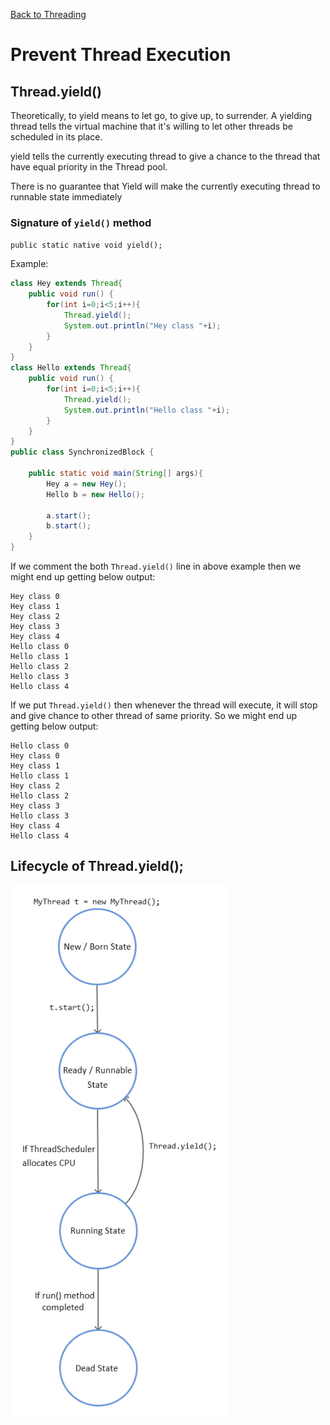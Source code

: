 [Back to Threading](../README.md)
# Prevent Thread Execution
## Thread.yield()

Theoretically, to yield means to let go, to give up, to surrender. A yielding thread tells the virtual machine that it's willing to let other threads be scheduled in its place.

yield tells the currently executing thread to give a chance to the thread that have equal priority in the Thread pool.

There is no guarantee that Yield will make the currently executing thread to runnable state immediately

### Signature of `yield()` method
`public static native void yield();`

Example:

```java
class Hey extends Thread{
    public void run() {
        for(int i=0;i<5;i++){
            Thread.yield();
            System.out.println("Hey class "+i);
        }
    }
}
class Hello extends Thread{
    public void run() {
        for(int i=0;i<5;i++){
            Thread.yield();
            System.out.println("Hello class "+i);
        }
    }
}
public class SynchronizedBlock {

    public static void main(String[] args){
        Hey a = new Hey();
        Hello b = new Hello();
        
        a.start();
        b.start();
    }
}
```
If we comment the both `Thread.yield()` line in above example then we might end up getting below output: 

```
Hey class 0
Hey class 1
Hey class 2
Hey class 3
Hey class 4
Hello class 0
Hello class 1
Hello class 2
Hello class 3
Hello class 4
```

If we put `Thread.yield()` then whenever the thread will execute, it will stop and give chance to other thread of same priority.
So we might end up getting below output:

```
Hello class 0
Hey class 0
Hey class 1
Hello class 1
Hey class 2
Hello class 2
Hey class 3
Hello class 3
Hey class 4
Hello class 4
```

## Lifecycle of Thread.yield();

<img src="../../../assets/images/threading/thread_yield.png" width="350" height="850" />